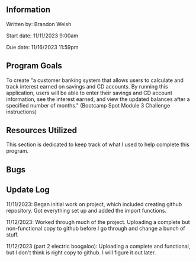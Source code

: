 ## Information
Written by: Brandon Welsh

Start date: 11/11/2023 9:00am

Due date: 11/16/2023 11:59pm

## Program Goals
To create "a customer banking system that allows users to calculate and track interest earned on savings and CD accounts. By running this application, users will be able to enter their savings and CD account information, see the interest earned, and view the updated balances after a specified number of months." (Bootcamp Spot Module 3 Challenge instructions)

## Resources Utilized
This section is dedicated to keep track of what I used to help complete this program.

## Bugs


## Update Log
11/11/2023: Began initial work on project, which included creating github repository. Got everything set up and added the import functions.

11/12/2023: Worked through much of the project. Uploading a complete but non-functional copy to github before I go through and change a bunch of stuff.

11/12/2023 (part 2 electric boogaloo): Uploading a complete and functional, but I don't think is right copy to github. I will figure it out later.

